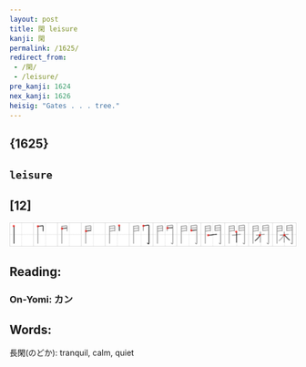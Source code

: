 ```yaml
---
layout: post
title: 閑 leisure
kanji: 閑
permalink: /1625/
redirect_from:
 - /閑/
 - /leisure/
pre_kanji: 1624
nex_kanji: 1626
heisig: "Gates . . . tree."
---
```


## {1625}

## `leisure`

## [12]

<div class="stroke"><img src="../images/E99691.png" /></div>

## Reading:

### On-Yomi: カン

## Words:

長閑(のどか): tranquil, calm, quiet
